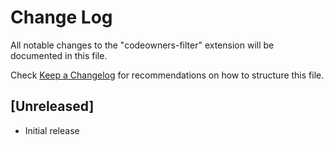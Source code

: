 # Change Log

All notable changes to the "codeowners-filter" extension will be documented in this file.

Check [Keep a Changelog](http://keepachangelog.com/) for recommendations on how to structure this file.

## [Unreleased]

- Initial release